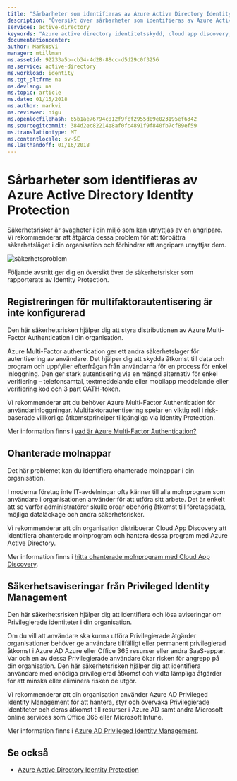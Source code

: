 ```yaml
---
title: "Sårbarheter som identifieras av Azure Active Directory Identity Protection | Microsoft Docs"
description: "Översikt över sårbarheter som identifieras av Azure Active Directory Identity Protection."
services: active-directory
keywords: "Azure active directory identitetsskydd, cloud app discovery, hantera program, säkerhet, risk, risknivå, säkerhetsproblem och säkerhetsprincip"
documentationcenter: 
author: MarkusVi
manager: mtillman
ms.assetid: 92233a5b-cb34-4d28-88cc-d5d29c0f3256
ms.service: active-directory
ms.workload: identity
ms.tgt_pltfrm: na
ms.devlang: na
ms.topic: article
ms.date: 01/15/2018
ms.author: markvi
ms.reviewer: nigu
ms.openlocfilehash: 65b1ae76794c812f9fcf2955d09e023195ef6342
ms.sourcegitcommit: 384d2ec82214e8af0fc4891f9f840fb7cf89ef59
ms.translationtype: MT
ms.contentlocale: sv-SE
ms.lasthandoff: 01/16/2018
---
```

# <a name="vulnerabilities-detected-by-azure-active-directory-identity-protection"></a>Sårbarheter som identifieras av Azure Active Directory Identity Protection
Säkerhetsrisker är svagheter i din miljö som kan utnyttjas av en angripare. Vi rekommenderar att åtgärda dessa problem för att förbättra säkerhetsläget i din organisation och förhindrar att angripare utnyttjar dem.


![säkerhetsproblem](./media/active-directory-identityprotection-vulnerabilities/101.png "säkerhetsrisker")



Följande avsnitt ger dig en översikt över de säkerhetsrisker som rapporterats av Identity Protection.

## <a name="multi-factor-authentication-registration-not-configured"></a>Registreringen för multifaktorautentisering är inte konfigurerad
Den här säkerhetsrisken hjälper dig att styra distributionen av Azure Multi-Factor Authentication i din organisation. 

Azure Multi-Factor authentication ger ett andra säkerhetslager för autentisering av användare. Det hjälper dig att skydda åtkomst till data och program och uppfyller efterfrågan från användarna för en process för enkel inloggning. Den ger stark autentisering via en mängd alternativ för enkel verifiering – telefonsamtal, textmeddelande eller mobilapp meddelande eller verifiering kod och 3 part OATH-token.

Vi rekommenderar att du behöver Azure Multi-Factor Authentication för användarinloggningar. Multifaktorautentisering spelar en viktig roll i risk-baserade villkorliga åtkomstprinciper tillgängliga via Identity Protection.

Mer information finns i [vad är Azure Multi-Factor Authentication?](../multi-factor-authentication/multi-factor-authentication.md)

## <a name="unmanaged-cloud-apps"></a>Ohanterade molnappar
Det här problemet kan du identifiera ohanterade molnappar i din organisation.

I moderna företag inte IT-avdelningar ofta känner till alla molnprogram som användare i organisationen använder för att utföra sitt arbete. Det är enkelt att se varför administratörer skulle oroar obehörig åtkomst till företagsdata, möjliga dataläckage och andra säkerhetsrisker. 

Vi rekommenderar att din organisation distribuerar Cloud App Discovery att identifiera ohanterade molnprogram och hantera dessa program med Azure Active Directory.

Mer information finns i [hitta ohanterade molnprogram med Cloud App Discovery](active-directory-cloudappdiscovery-whatis.md).

## <a name="security-alerts-from-privileged-identity-management"></a>Säkerhetsaviseringar från Privileged Identity Management
Den här säkerhetsrisken hjälper dig att identifiera och lösa aviseringar om Privilegierade identiteter i din organisation.  

Om du vill att användare ska kunna utföra Privilegierade åtgärder organisationer behöver ge användare tillfälligt eller permanent privilegierad åtkomst i Azure AD Azure eller Office 365 resurser eller andra SaaS-appar. Var och en av dessa Privilegierade användare ökar risken för angrepp på din organisation. Den här säkerhetsrisken hjälper dig att identifiera användare med onödiga privilegierad åtkomst och vidta lämpliga åtgärder för att minska eller eliminera risken de utgör. 

Vi rekommenderar att din organisation använder Azure AD Privileged Identity Management för att hantera, styr och övervaka Privilegierade identiteter och deras åtkomst till resurser i Azure AD samt andra Microsoft online services som Office 365 eller Microsoft Intune.

Mer information finns i [Azure AD Privileged Identity Management](active-directory-privileged-identity-management-configure.md). 

## <a name="see-also"></a>Se också
* [Azure Active Directory Identity Protection](active-directory-identityprotection.md)

